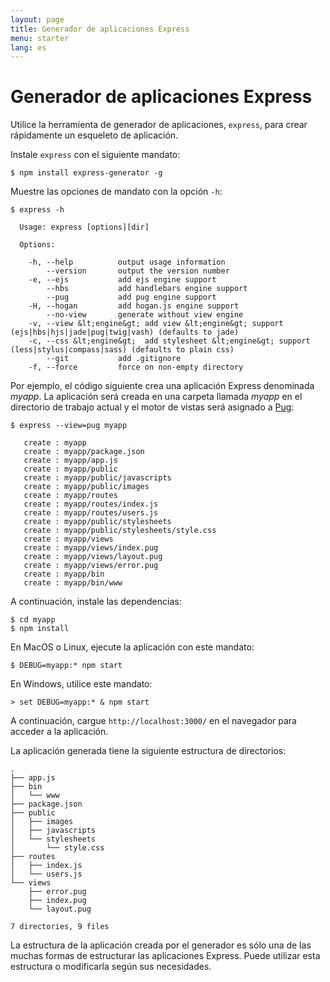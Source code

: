 ```yaml
---
layout: page
title: Generador de aplicaciones Express
menu: starter
lang: es
---
```


# Generador de aplicaciones Express

Utilice la herramienta de generador de aplicaciones, `express`, para crear rápidamente un esqueleto de aplicación.

Instale `express` con el siguiente mandato:

```console
$ npm install express-generator -g
```

Muestre las opciones de mandato con la opción `-h`:

```console
$ express -h

  Usage: express [options][dir]

  Options:

    -h, --help          output usage information
        --version       output the version number
    -e, --ejs           add ejs engine support
        --hbs           add handlebars engine support
        --pug           add pug engine support
    -H, --hogan         add hogan.js engine support
        --no-view       generate without view engine
    -v, --view &lt;engine&gt; add view &lt;engine&gt; support (ejs|hbs|hjs|jade|pug|twig|vash) (defaults to jade)
    -c, --css &lt;engine&gt;  add stylesheet &lt;engine&gt; support (less|stylus|compass|sass) (defaults to plain css)
        --git           add .gitignore
    -f, --force         force on non-empty directory
```

Por ejemplo, el código siguiente crea una aplicación Express denominada _myapp_. La aplicación será creada en una carpeta llamada _myapp_ en el directorio de trabajo actual y el motor de vistas será asignado a <a href="https://pugjs.org/" target="_blank" title="Documentación de Pug">Pug</a>:

```console
$ express --view=pug myapp

   create : myapp
   create : myapp/package.json
   create : myapp/app.js
   create : myapp/public
   create : myapp/public/javascripts
   create : myapp/public/images
   create : myapp/routes
   create : myapp/routes/index.js
   create : myapp/routes/users.js
   create : myapp/public/stylesheets
   create : myapp/public/stylesheets/style.css
   create : myapp/views
   create : myapp/views/index.pug
   create : myapp/views/layout.pug
   create : myapp/views/error.pug
   create : myapp/bin
   create : myapp/bin/www
```

A continuación, instale las dependencias:

```console
$ cd myapp
$ npm install
```

En MacOS o Linux, ejecute la aplicación con este mandato:

```console
$ DEBUG=myapp:* npm start
```

En Windows, utilice este mandato:

```console
> set DEBUG=myapp:* & npm start
```

A continuación, cargue `http://localhost:3000/` en el navegador para acceder a la aplicación.

La aplicación generada tiene la siguiente estructura de directorios:

```console
.
├── app.js
├── bin
│   └── www
├── package.json
├── public
│   ├── images
│   ├── javascripts
│   └── stylesheets
│       └── style.css
├── routes
│   ├── index.js
│   └── users.js
└── views
    ├── error.pug
    ├── index.pug
    └── layout.pug

7 directories, 9 files
```

<div class="doc-box doc-info" markdown="1">
La estructura de la aplicación creada por el generador es sólo una de las muchas formas de estructurar las aplicaciones Express. Puede utilizar esta estructura o modificarla según sus necesidades.
</div>
